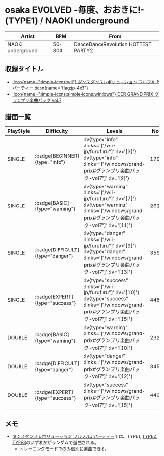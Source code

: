 # osaka EVOLVED -毎度、おおきに!- (TYPE1) / NAOKI underground

|Artist|BPM|From|
|------|---|----|
|NAOKI underground|50-300|DanceDanceRevolution HOTTEST PARTY2|

## 収録タイトル

- [ :icon{name="simple-icons:wii"} ダンスダンスレボリューション フルフル♪パーティー :icon{name="flag:jp-4x3"} ](/wii-jp/furufuru)
- [ :icon{name="simple-icons:simple-icons:windows"} DDR GRAND PRIX グランプリ楽曲パック vol.7](/windows/grand-prix#グランプリ楽曲パック-vol7)

## 譜面一覧

|PlayStyle|Difficulty|Levels|Notes|Movie|
|---------|----------|------|-----|-----|
|SINGLE| :badge[BEGINNER]{type="info"} | :lv{type="info" :links='["/wii-jp/furufuru"]' :lv='[3]'}  :lv{type="info" :links='["/windows/grand-prix#グランプリ楽曲パック-vol7"]' :lv='[9]'} |170/17||
|SINGLE| :badge[BASIC]{type="warning"} | :lv{type="warning" :links='["/wii-jp/furufuru"]' :lv='[7]'}  :lv{type="warning" :links='["/windows/grand-prix#グランプリ楽曲パック-vol7"]' :lv='[11]'} |262/22||
|SINGLE| :badge[DIFFICULT]{type="danger"} | :lv{type="danger" :links='["/wii-jp/furufuru"]' :lv='[9]'}  :lv{type="danger" :links='["/windows/grand-prix#グランプリ楽曲パック-vol7"]' :lv='[13]'} |359/21||
|SINGLE| :badge[EXPERT]{type="success"} | :lv{type="success" :links='["/wii-jp/furufuru"]' :lv='[10]'}  :lv{type="success" :links='["/windows/grand-prix#グランプリ楽曲パック-vol7"]' :lv='[15]'} |446/29||
|DOUBLE| :badge[BASIC]{type="warning"} | :lv{type="warning" :links='["/windows/grand-prix#グランプリ楽曲パック-vol7"]' :lv='[10]'} |232/31||
|DOUBLE| :badge[DIFFICULT]{type="danger"} | :lv{type="danger" :links='["/windows/grand-prix#グランプリ楽曲パック-vol7"]' :lv='[12]'} |345/27||
|DOUBLE| :badge[EXPERT]{type="success"} | :lv{type="success" :links='["/windows/grand-prix#グランプリ楽曲パック-vol7"]' :lv='[15]'} |440/27||

## メモ

- [ダンスダンスレボリューション フルフル♪パーティー](/wii-jp/furufuru)では、TYPE1, [TYPE2](/wii-jp/furufuru/osaka-evolved-type2), [TYPE3](/wii-jp/furufuru/osaka-evolved-type3)のいずれかがランダムで選曲される。
  - トレーニングモードでのみ個別に選曲できる。
